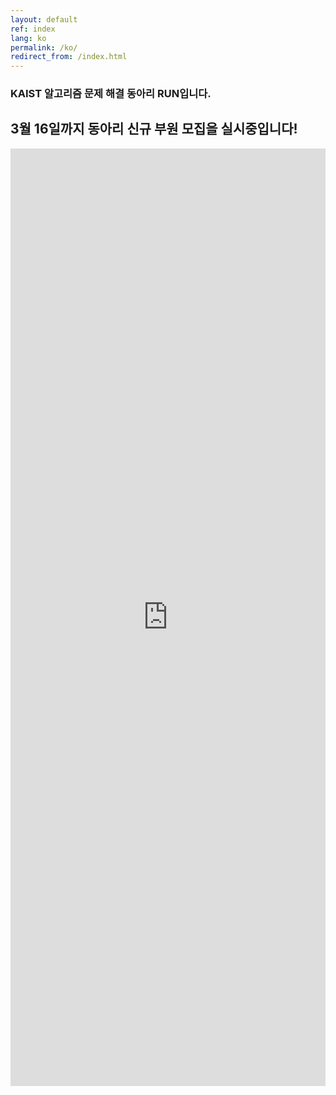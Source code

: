 ```yaml
---
layout: default
ref: index
lang: ko
permalink: /ko/
redirect_from: /index.html
---
```


### KAIST 알고리즘 문제 해결 동아리 RUN입니다.

## 3월 16일까지 동아리 신규 부원 모집을 실시중입니다!

<iframe src="https://docs.google.com/forms/d/e/1FAIpQLScYfq1FPB9XNabpqKa25lONr48dzLNK5AqqgUgl1k1tjIlknw/viewform?usp=sf_link" frameborder="0" width="100%" height="1500px"></iframe>
